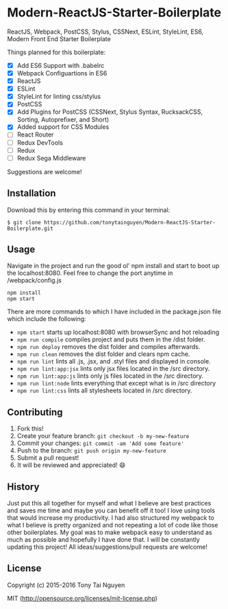 # Modern-ReactJS-Starter-Boilerplate

ReactJS, Webpack, PostCSS, Stylus, CSSNext, ESLint, StyleLint, ES6, Modern Front End Starter Boilerplate

Things planned for this boilerplate:
- [x] Add ES6 Support with .babelrc
- [x] Webpack Configuartions in ES6
- [x] ReactJS
- [x] ESLint
- [x] StyleLint for linting css/stylus
- [x] PostCSS
- [x] Add Plugins for PostCSS (CSSNext, Stylus Syntax, RucksackCSS, Sorting, Autoprefixer, and Short)
- [x] Added support for CSS Modules
- [ ] React Router
- [ ] Redux DevTools
- [ ] Redux
- [ ] Redux Sega Middleware

Suggestions are welcome!


## Installation

Download this by entering this command in your terminal:
```
$ git clone https://github.com/tonytainguyen/Modern-ReactJS-Starter-Boilerplate.git
```
## Usage

Navigate in the project and run the good ol' npm install and start to boot up the localhost:8080. Feel free to change the port anytime in /webpack/config.js
```
npm install
npm start
```
There are more commands to which I have included in the package.json file which include the following:
- `npm start` starts up localhost:8080 with browserSync and hot reloading
- `npm run compile` compiles project and puts them in the /dist folder.
- `npm run deploy` removes the dist folder and compiles afterwards.
- `npm run clean` removes the dist folder and clears npm cache.
- `npm run lint` lints all .js, .jsx, and .styl files and displayed in console.
- `npm run lint:app:jsx` lints only jsx files located in the /src directory.
- `npm run lint:app:js` lints only js files located in the /src directory.
- `npm run lint:node` lints everything that except what is in /src directory
- `npm run lint:css` lints all stylesheets located in /src directory.

## Contributing

1. Fork this!
2. Create your feature branch: `git checkout -b my-new-feature`
3. Commit your changes: `git commit -am 'Add some feature'`
4. Push to the branch: `git push origin my-new-feature`
5. Submit a pull request!
6. It will be reviewed and appreciated! :smile:

## History

Just put this all together for myself and what I believe are best practices and saves me time and maybe you can benefit off it too! I love using tools that would increase my productivity. I had also structured my webpack to what I believe is pretty organized and not repeating a lot of code like those other boilerplates. My goal was to make webpack easy to understand as much as possible and hopefully I have done that. I will be constantly updating this project! All ideas/suggestions/pull requests are welcome!

## License

Copyright (c) 2015-2016 Tony Tai Nguyen

MIT (http://opensource.org/licenses/mit-license.php)